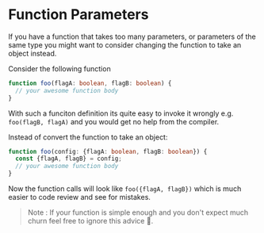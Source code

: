 # Function Parameters

If you have a function that takes too many parameters, or parameters of the same type you might want to consider changing the function to take an object instead. 

Consider the following function 

```ts
function foo(flagA: boolean, flagB: boolean) {
  // your awesome function body 
}
```

With such a funciton definition its quite easy to invoke it wrongly e.g. `foo(flagB, flagA)` and you would get no help from the compiler. 

Instead of convert the function to take an object: 

```ts
function foo(config: {flagA: boolean, flagB: boolean}) {
  const {flagA, flagB} = config;
  // your awesome function body 
}
```
Now the function calls will look like `foo({flagA, flagB})` which is much easier to code review and see for mistakes.

> Note : If your function is simple enough and you don't expect much churn feel free to ignore this advice 🌹.
